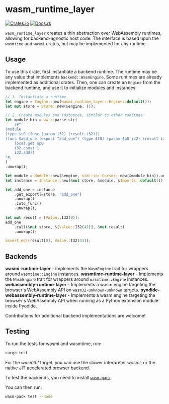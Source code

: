 # wasm_runtime_layer

[![Crates.io](https://img.shields.io/crates/v/wasm_runtime_layer.svg)](https://crates.io/crates/wasm_runtime_layer)
[![Docs.rs](https://docs.rs/wasm_runtime_layer/badge.svg)](https://docs.rs/wasm_runtime_layer)

`wasm_runtime_layer` creates a thin abstraction over WebAssembly runtimes, allowing for backend-agnostic host code. The interface is based upon the `wasmtime` and `wasmi` crates, but may be implemented for any runtime.

## Usage

To use this crate, first instantiate a backend runtime. The runtime may be any
value that implements `backend::WasmEngine`. Some runtimes are already implemented as additional crates.
Then, one can create an `Engine` from the backend runtime, and use it to initialize modules and instances:

```rust
// 1. Instantiate a runtime
let engine = Engine::new(wasmi_runtime_layer::Engine::default());
let mut store = Store::new(&engine, ());

// 2. Create modules and instances, similar to other runtimes
let module_bin = wat::parse_str(
    r#"
(module
(type $t0 (func (param i32) (result i32)))
(func $add_one (export "add_one") (type $t0) (param $p0 i32) (result i32)
    local.get $p0
    i32.const 1
    i32.add))
"#,
)
.unwrap();

let module = Module::new(&engine, std::io::Cursor::new(&module_bin)).unwrap();
let instance = Instance::new(&mut store, &module, &Imports::default()).unwrap();

let add_one = instance
    .get_export(&store, "add_one")
    .unwrap()
    .into_func()
    .unwrap();
        
let mut result = [Value::I32(0)];
add_one
    .call(&mut store, &[Value::I32(42)], &mut result)
    .unwrap();

assert_eq!(result[0], Value::I32(43));
```

## Backends

**wasmi-runtime-layer** - Implements the `WasmEngine` trait for wrappers around `wasmtime::Engine` instances.
**wasmtime-runtime-layer** - Implements the `WasmEngine` trait for wrappers around `wasmtime::Engine` instances.
**webassembly-runtime-layer** - Implements a wasm engine targeting the browser's WebAssembly API on `wasm32-unknown-unknown` targets.
**pyodide-webassembly-runtime-layer** - Implements a wasm engine targeting the browser's WebAssembly API when running as a Python extension module inside Pyodide.

Contributions for additional backend implementations are welcome!

## Testing

To run the tests for wasmi and wasmtime, run:

```sh
cargo test
```

For the *wasm32* target, you can use the slower interpreter *wasmi*, or the native JIT accelerated browser backend.

To test the backends, you need to install [`wasm-pack`](https://github.com/rustwasm/wasm-pack).

You can then run:
```sh
wasm-pack test --node
```

